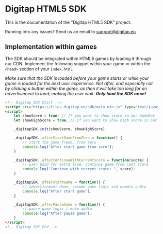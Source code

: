 # Digitap HTML5 SDK
This is the documentation of the "Digitap HTML5 SDK" project.

Running into any issues? Send us an email to <a href="support@digitap.eu" target="_blank">support@digitap.eu</a>

## Implementation within games
The SDK should be integrated within HTML5 games by loading it through our CDN. Implement the following snippet within your game or within the `<head>` section of your `index.html`.

*Make sure that the SDK is loaded before your game starts or while your game is loaded for the best user experience. Not after, and especially not by clicking a button within the game, as then it will take too long for an advertisement to load; making the user wait. **Only load the SDK once!***

```html
<!-- Digitap SDK Start -->
<script src="https://files.digitap.eu/sdk/main.min.js" type="text/javascript"></script>
<script>
    let showScore = true; // If you want to show score in our GameBox
    let showHighScore = true; // If you want to show high score in our GameBox

    _digitapSDK.init(showScore, showHighScore);

    _digitapSDK._afterStartGameFromZero = function() {
        // start the game fresh, from zero
        console.log("After start game from zero");
    }

    _digitapSDK._afterContinueWithCurrentScore = function(score) {
        // user paid for extra live, continue game from last score
        console.log("Continue with current score: ", score);
    }

    _digitapSDK._afterStartGame = function() {
        // advertisement done, resume game logic and unmute audio
        console.log("After start game");
    }

    _digitapSDK._afterPauseGame = function() {
        // pause game logic / mute audio
        console.log("After pause game");
    }
</script>
<!-- Digitap SDK End -->
```